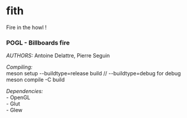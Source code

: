 # fith
Fire in the howl !

### **POGL - Billboards fire**

*AUTHORS:* Antoine Delattre, Pierre Seguin

*Compiling:*  
    meson setup --buildtype=release build // --buildtype=debug for debug  
    meson compile -C build  
    
*Dependencies:*  
    - OpenGL  
    - Glut  
    - Glew  
